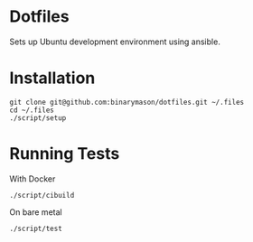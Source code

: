 # Dotfiles
Sets up Ubuntu development environment using ansible.

# Installation
```
git clone git@github.com:binarymason/dotfiles.git ~/.files
cd ~/.files
./script/setup
```

# Running Tests

With Docker

```
./script/cibuild
```

On bare metal
```
./script/test
```


